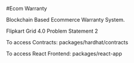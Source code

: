 #Ecom Warranty

Blockchain Based Ecommerce Warranty System.

Flipkart Grid 4.0 Problem Statement 2

To access Contracts: packages/hardhat/contracts

To access React Frontend: packages/react-app
